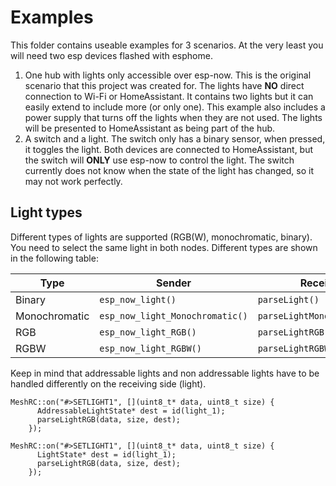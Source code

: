# Examples
This folder contains useable examples for 3 scenarios. At the very least you will need two esp devices flashed with esphome.
1. One hub with lights only accessible over esp-now. This is the original scenario that this project was created for. The lights have **NO** direct connection to Wi-Fi or HomeAssistant. It contains two lights but it can easily extend to include more (or only one). This example also includes a power supply that turns off the lights when they are not used. The lights will be presented to HomeAssistant as being part of the hub. 
2. A switch and a light. The switch only has a binary sensor, when pressed, it toggles the light. Both devices are connected to HomeAssistant, but the switch will **ONLY** use esp-now to control the light. The switch currently does not know when the state of the light has changed, so it may not work perfectly.

## Light types
Different types of lights are supported (RGB(W), monochromatic, binary). You need to select the same light in both nodes. Different types are shown in the following table:

| Type          | Sender                          | Receiver                    |
|---------------|---------------------------------|-----------------------------|
| Binary        | `esp_now_light()`               | `parseLight()`              |
| Monochromatic | `esp_now_light_Monochromatic()` | `parseLightMonochromatic()` |
| RGB           | `esp_now_light_RGB()`           | `parseLightRGB()`           |
| RGBW          | `esp_now_light_RGBW()`          | `parseLightRGBW_separate()` |

Keep in mind that addressable lights and non addressable lights have to be handled differently on the receiving side (light). 
```
MeshRC::on("#>SETLIGHT1", [](uint8_t* data, uint8_t size) {
      AddressableLightState* dest = id(light_1);
      parseLightRGB(data, size, dest);
    });
```
```
MeshRC::on("#>SETLIGHT1", [](uint8_t* data, uint8_t size) {
      LightState* dest = id(light_1);
      parseLightRGB(data, size, dest);
    });
```
